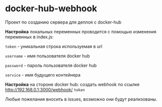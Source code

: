 # docker-hub-webhook

Проект по созданию сервера для деплоя с docker-hub

**Настройка** локальных переменных проводится с помощью изменения переменных в index.js:

`token` - уникальная строка используемая в url

`username` - имя пользователя docker hub

`password` - пароль пользователя docker hub

`service` - имя будущего контейнера


**Настройка** на стороне docker hub:
создать webhook по ссылке http://192.168.0.1:3000/webhook/ `token`

Любые пожелания вносить в issues, возможно они будут реализованы.

